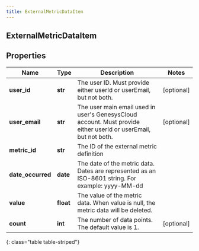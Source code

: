 ```yaml
---
title: ExternalMetricDataItem
---
```

## ExternalMetricDataItem

## Properties

|Name | Type | Description | Notes|
|------------ | ------------- | ------------- | -------------|
| **user_id** | **str** | The user ID. Must provide either userId or userEmail, but not both. | [optional] |
| **user_email** | **str** | The user main email used in user&#39;s GenesysCloud account. Must provide either userId or userEmail, but not both. | [optional] |
| **metric_id** | **str** | The ID of the external metric definition | |
| **date_occurred** | **date** | The date of the metric data. Dates are represented as an ISO-8601 string. For example: yyyy-MM-dd | |
| **value** | **float** | The value of the metric data. When value is null, the metric data will be deleted. | |
| **count** | **int** | The number of data points. The default value is 1. | [optional] |
{: class="table table-striped"}


